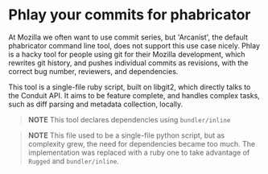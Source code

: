 # Phlay your commits for phabricator

At Mozilla we often want to use commit series, but 'Arcanist', the default
phabricator command line tool, does not support this use case nicely. Phlay is
a hacky tool for people using git for their Mozilla development, which rewrites
git history, and pushes individual commits as revisions, with the correct bug
number, reviewers, and dependencies.

This tool is a single-file ruby script, built on libgit2, which directly talks
to the Conduit API. It aims to be feature complete, and handles complex tasks,
such as diff parsing and metadata collection, locally.

> **NOTE** This tool declares dependencies using `bundler/inline`

> **NOTE** This file used to be a single-file python script, but as complexity
> grew, the need for dependencies became too much. The implementation was
> replaced with a ruby one to take advantage of `Rugged` and `bundler/inline`.
